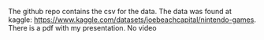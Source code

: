 The github repo contains the csv for the data. The data was found at kaggle: https://www.kaggle.com/datasets/joebeachcapital/nintendo-games. There is a pdf with my presentation. No video
